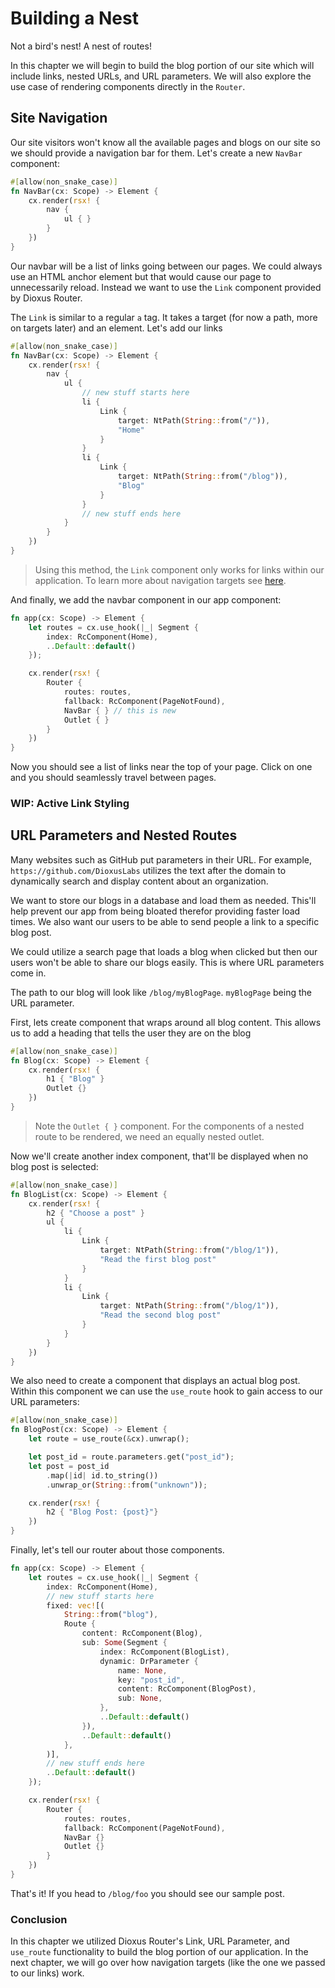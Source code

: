 # Building a Nest
Not a bird's nest! A nest of routes!

In this chapter we will begin to build the blog portion of our site which will
include links, nested URLs, and URL parameters. We will also explore the use
case of rendering components directly in the `Router`.

## Site Navigation
Our site visitors won't know all the available pages and blogs on our site so we
should provide a navigation bar for them.
Let's create a new `NavBar` component:
```rust
#[allow(non_snake_case)]
fn NavBar(cx: Scope) -> Element {
    cx.render(rsx! {
        nav {
            ul { }
        }
    })
}
```

Our navbar will be a list of links going between our pages. We could always use
an HTML anchor element but that would cause our page to unnecessarily reload.
Instead we want to use the `Link` component provided by Dioxus Router.

The `Link` is similar to a regular `a` tag. It takes a target (for now a path,
more on targets later) and an element. Let's add our links

```rust
#[allow(non_snake_case)]
fn NavBar(cx: Scope) -> Element {
    cx.render(rsx! {
        nav {
            ul {
                // new stuff starts here
                li {
                    Link {
                        target: NtPath(String::from("/")),
                        "Home"
                    }
                }
                li {
                    Link {
                        target: NtPath(String::from("/blog")),
                        "Blog"
                    }
                }
                // new stuff ends here
            }
        }
    })
}
```

> Using this method, the `Link` component only works for links within our
> application. To learn more about navigation targets see
> [here](./navigation-targets.md).

And finally, we add the navbar component in our app component:
```rust
fn app(cx: Scope) -> Element {
    let routes = cx.use_hook(|_| Segment {
        index: RcComponent(Home),
        ..Default::default()
    });

    cx.render(rsx! {
        Router {
            routes: routes,
            fallback: RcComponent(PageNotFound),
            NavBar { } // this is new
            Outlet { }
        }
    })
}
```
Now you should see a list of links near the top of your page. Click on one and
you should seamlessly travel between pages.

### WIP: Active Link Styling

## URL Parameters and Nested Routes
Many websites such as GitHub put parameters in their URL. For example,
`https://github.com/DioxusLabs` utilizes the text after the domain to
dynamically search and display content about an organization.

We want to store our blogs in a database and load them as needed. This'll help
prevent our app from being bloated therefor providing faster load times. We also
want our users to be able to send people a link to a specific blog post.

We could utilize a search page that loads a blog when clicked but then our users
won't be able to share our blogs easily. This is where URL parameters come in.

The path to our blog will look like `/blog/myBlogPage`. `myBlogPage` being the
URL parameter.

First, lets create component that wraps around all blog content. This allows us
to add a heading that tells the user they are on the blog
```rust
#[allow(non_snake_case)]
fn Blog(cx: Scope) -> Element {
    cx.render(rsx! {
        h1 { "Blog" }
        Outlet {}
    })
}
```

> Note the `Outlet { }` component. For the components of a nested route to be
> rendered, we need an equally nested outlet.

Now we'll create another index component, that'll be displayed when no blog post
is selected:
```rust
#[allow(non_snake_case)]
fn BlogList(cx: Scope) -> Element {
    cx.render(rsx! {
        h2 { "Choose a post" }
        ul {
            li {
                Link {
                    target: NtPath(String::from("/blog/1")),
                    "Read the first blog post"
                }
            }
            li {
                Link {
                    target: NtPath(String::from("/blog/1")),
                    "Read the second blog post"
                }
            }
        }
    })
}
```

We also need to create a component that displays an actual blog post. Within
this component we can use the `use_route` hook to gain access to our URL
parameters:
```rust
#[allow(non_snake_case)]
fn BlogPost(cx: Scope) -> Element {
    let route = use_route(&cx).unwrap();

    let post_id = route.parameters.get("post_id");
    let post = post_id
        .map(|id| id.to_string())
        .unwrap_or(String::from("unknown"));

    cx.render(rsx! {
        h2 { "Blog Post: {post}"}
    })
}
```

Finally, let's tell our router about those components.
```rust
fn app(cx: Scope) -> Element {
    let routes = cx.use_hook(|_| Segment {
        index: RcComponent(Home),
        // new stuff starts here
        fixed: vec![(
            String::from("blog"),
            Route {
                content: RcComponent(Blog),
                sub: Some(Segment {
                    index: RcComponent(BlogList),
                    dynamic: DrParameter {
                        name: None,
                        key: "post_id",
                        content: RcComponent(BlogPost),
                        sub: None,
                    },
                    ..Default::default()
                }),
                ..Default::default()
            },
        )],
        // new stuff ends here
        ..Default::default()
    });

    cx.render(rsx! {
        Router {
            routes: routes,
            fallback: RcComponent(PageNotFound),
            NavBar {}
            Outlet {}
        }
    })
}
```

That's it! If you head to `/blog/foo` you should see our sample post.

### Conclusion
In this chapter we utilized Dioxus Router's Link, URL Parameter, and `use_route`
functionality to build the blog portion of our application. In the next chapter,
we will go over how navigation targets (like the one we passed to our links)
work.
